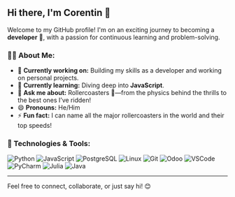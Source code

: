 ## Hi there, I'm Corentin 👋 

Welcome to my GitHub profile! I'm on an exciting journey to becoming a **developer** 🚀, with a passion for continuous learning and problem-solving.

### 👨‍💻 About Me:
- 🔭 **Currently working on:** Building my skills as a developer and working on personal projects.
- 🌱 **Currently learning:** Diving deep into **JavaScript**.
- 💬 **Ask me about:** Rollercoasters 🎢—from the physics behind the thrills to the best ones I’ve ridden!
- 😄 **Pronouns:** He/Him
- ⚡ **Fun fact:** I can name all the major rollercoasters in the world and their top speeds!
<!-- - 📫 **How to reach me:** [Your preferred contact method—LinkedIn, email, Twitter handle, etc.] -->

### 🔧 Technologies & Tools:
![Python](https://img.shields.io/badge/-Python-3776AB?style=flat&logo=python&logoColor=white)
![JavaScript](https://img.shields.io/badge/-JavaScript-F7DF1E?style=flat&logo=javascript&logoColor=black)
![PostgreSQL](https://img.shields.io/badge/-PostgreSQL-336791?style=flat&logo=postgresql&logoColor=white)
![Linux](https://img.shields.io/badge/-Linux-FCC624?style=flat&logo=linux&logoColor=black)
![Git](https://img.shields.io/badge/-Git-F05032?style=flat&logo=git&logoColor=white)
![Odoo](https://img.shields.io/badge/-Odoo-744C9E?style=flat&logo=odoo&logoColor=white)
![VSCode](https://img.shields.io/badge/-VSCode-007ACC?style=flat&logo=visual-studio-code&logoColor=white)
![PyCharm](https://img.shields.io/badge/-PyCharm-000000?style=flat&logo=pycharm&logoColor=white)
![Julia](https://img.shields.io/badge/-Julia-9558B2?style=flat&logo=julia&logoColor=white)
![Java](https://img.shields.io/badge/-Java-007396?style=flat&logo=java&logoColor=white)

---

Feel free to connect, collaborate, or just say hi! 😊
